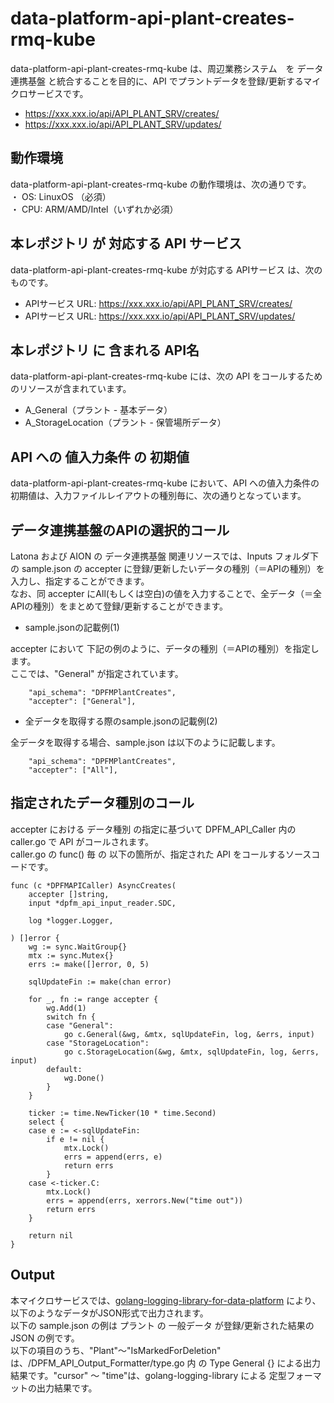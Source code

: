 # data-platform-api-plant-creates-rmq-kube

data-platform-api-plant-creates-rmq-kube は、周辺業務システム　を データ連携基盤 と統合することを目的に、API でプラントデータを登録/更新するマイクロサービスです。

* https://xxx.xxx.io/api/API_PLANT_SRV/creates/
* https://xxx.xxx.io/api/API_PLANT_SRV/updates/

## 動作環境

data-platform-api-plant-creates-rmq-kube の動作環境は、次の通りです。  
・ OS: LinuxOS （必須）  
・ CPU: ARM/AMD/Intel（いずれか必須）  

## 本レポジトリ が 対応する API サービス
data-platform-api-plant-creates-rmq-kube が対応する APIサービス は、次のものです。

* APIサービス URL: https://xxx.xxx.io/api/API_PLANT_SRV/creates/
* APIサービス URL: https://xxx.xxx.io/api/API_PLANT_SRV/updates/

## 本レポジトリ に 含まれる API名
data-platform-api-plant-creates-rmq-kube には、次の API をコールするためのリソースが含まれています。  

* A_General（プラント - 基本データ）
* A_StorageLocation（プラント - 保管場所データ）

## API への 値入力条件 の 初期値
data-platform-api-plant-creates-rmq-kube において、API への値入力条件の初期値は、入力ファイルレイアウトの種別毎に、次の通りとなっています。  

## データ連携基盤のAPIの選択的コール

Latona および AION の データ連携基盤 関連リソースでは、Inputs フォルダ下の sample.json の accepter に登録/更新したいデータの種別（＝APIの種別）を入力し、指定することができます。  
なお、同 accepter にAll(もしくは空白)の値を入力することで、全データ（＝全APIの種別）をまとめて登録/更新することができます。  

* sample.jsonの記載例(1)  

accepter において 下記の例のように、データの種別（＝APIの種別）を指定します。  
ここでは、"General" が指定されています。    
  
```
	"api_schema": "DPFMPlantCreates",
	"accepter": ["General"],
```
  
* 全データを取得する際のsample.jsonの記載例(2)  

全データを取得する場合、sample.json は以下のように記載します。  

```
	"api_schema": "DPFMPlantCreates",
	"accepter": ["All"],
```

## 指定されたデータ種別のコール

accepter における データ種別 の指定に基づいて DPFM_API_Caller 内の caller.go で API がコールされます。  
caller.go の func() 毎 の 以下の箇所が、指定された API をコールするソースコードです。  

```
func (c *DPFMAPICaller) AsyncCreates(
	accepter []string,
	input *dpfm_api_input_reader.SDC,

	log *logger.Logger,

) []error {
	wg := sync.WaitGroup{}
	mtx := sync.Mutex{}
	errs := make([]error, 0, 5)

	sqlUpdateFin := make(chan error)

	for _, fn := range accepter {
		wg.Add(1)
		switch fn {
		case "General":
			go c.General(&wg, &mtx, sqlUpdateFin, log, &errs, input)
		case "StorageLocation":
			go c.StorageLocation(&wg, &mtx, sqlUpdateFin, log, &errs, input)
		default:
			wg.Done()
		}
	}

	ticker := time.NewTicker(10 * time.Second)
	select {
	case e := <-sqlUpdateFin:
		if e != nil {
			mtx.Lock()
			errs = append(errs, e)
			return errs
		}
	case <-ticker.C:
		mtx.Lock()
		errs = append(errs, xerrors.New("time out"))
		return errs
	}

	return nil
}
```

## Output  
本マイクロサービスでは、[golang-logging-library-for-data-platform](https://github.com/latonaio/golang-logging-library-for-data-platform) により、以下のようなデータがJSON形式で出力されます。  
以下の sample.json の例は プラント の 一般データ が登録/更新された結果の JSON の例です。  
以下の項目のうち、"Plant"〜"IsMarkedForDeletion" は、/DPFM_API_Output_Formatter/type.go 内 の Type General {} による出力結果です。"cursor" ～ "time"は、golang-logging-library による 定型フォーマットの出力結果です。  

```
```
